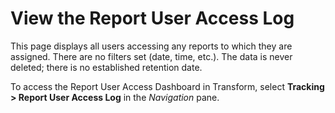 # View the Report User Access Log

This page displays all users accessing any reports to which they are
assigned. There are no filters set (date, time, etc.). The data is never
deleted; there is no established retention date.

To access the Report User Access Dashboard in Transform, select
**Tracking \> Report User Access Log** in the *Navigation* pane.

